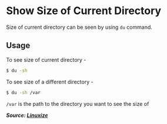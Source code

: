 # Show Size of Current Directory

Size of current directory can be seen by using `du` command.

## Usage

To see size of current directory -

```bash
$ du -sh
```

To see size of a different directory -

```bash
$ du -sh /var
```

`/var` is the path to the directory you want to see the size of

**_Source: [Linuxize](https://linuxize.com/post/how-get-size-of-file-directory-linux/)_**
